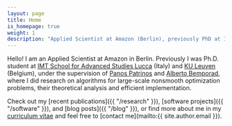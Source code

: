 ```yaml
---
layout: page
title: Home
is_homepage: true
weight: 1
description: "Applied Scientist at Amazon (Berlin), previously PhD at IMT Lucca and KU Leuven: optimization, machine learning, deep learning, optimal control."
---
```


Hello! I am an Applied Scientist at Amazon in Berlin.
Previously I was Ph.D. student at [IMT School for Advanced Studies Lucca](http://www.imtlucca.it/) (Italy)
and [KU Leuven](https://www.esat.kuleuven.be/stadius/) (Belgium), under the supervision of
[Panos Patrinos](https://www.esat.kuleuven.be/stadius/person.php?persid=639&id=782)
and [Alberto Bemporad](http://cse.lab.imtlucca.it/~bemporad/),
where I did research on algorithms for large-scale nonsmooth optimization problems,
their theoretical analysis and efficient implementation.

Check out my [recent publications]({{ "/research" }}), [software projects]({{ "/software" }}), and [blog posts]({{ "/blog" }}), or find more about me in my <a href="{{ site.author.cv }}" target="_blank">curriculum vitae</a> and feel free to [contact me](mailto:{{ site.author.email }}).
